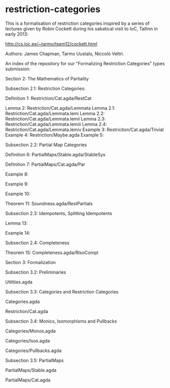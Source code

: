 restriction-categories
======================

This is a formalisation of restriction categories inspired by a series
of lectures given by Robin Cockett during his sabatical visit to IoC,
Tallinn in early 2013:

http://cs.ioc.ee/~tarmo/tsem12/cockett.html

Authors: James Chapman, Tarmo Uustalu, Niccolò Veltri.

An index of the repository for our "Formalizing Restriction
Categories" types submission:

Section 2: The Mathematics of Partiality

Subsection 2.1: Restriction Categories:

Definition 1: Restriction/Cat.agda/RestCat

Lemma 2: Restriction/Cat.agda/Lemmata
Lemma 2.1: Restriction/Cat.agda/Lemmata.lemi
Lemma 2.2: Restriction/Cat.agda/Lemmata.lemii
Lemma 2.3: Restriction/Cat.agda/Lemmata.lemiii
Lemma 2.4: Restriction/Cat.agda/Lemmata.lemiv
Example 3: Restriciton/Cat.agda/Trivial
Example 4: Restriction/Maybe.agda
Example 5:

Subsection 2.2: Partial Map Categories

Definition 6: PartialMaps/Stable.agda/StableSys

Definition 7: PartialMaps/Cat.agda/Par

Example 8:

Example 9:

Example 10:

Theorem 11: Soundness.agda/RestPartials

Subsection 2.3: Idempotents, Splitting Idempotents

Lemma 13:

Example 14:

Subsection 2.4: Completeness

Theorem 15: Completeness.agda/RIsoCompl

Section 3: Formalization

Subsection 3.2: Preliminaries

Utilities.agda

Subsection 3.3: Categories and Restriction Categories

Categories.agda

Restriction/Cat.agda

Subsection 3.4: Monics, Isomorphisms and Pullbacks

Categories/Monos.agda

Categories/Isos.agda

Categories/Pullbacks.agda

Subsection 3.5: PartialMaps

PartialMaps/Stable.agda

PartialMaps/Cat.agda

